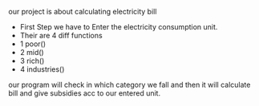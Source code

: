 our project is about calculating electricity bill

- First Step we have to Enter the electricity consumption unit.
- Their are 4 diff functions 
- 1 poor()
- 2 mid()
- 3 rich()
- 4 industries()

our program will check in which category we fall and then it will calculate bill and give subsidies acc to our entered unit.
